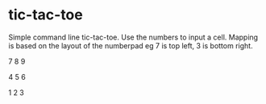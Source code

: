 # tic-tac-toe

Simple command line tic-tac-toe. Use the numbers to input a cell. Mapping is based on the layout of the numberpad eg 7 is top left, 3 is bottom right.

7 8 9

4 5 6

1 2 3
